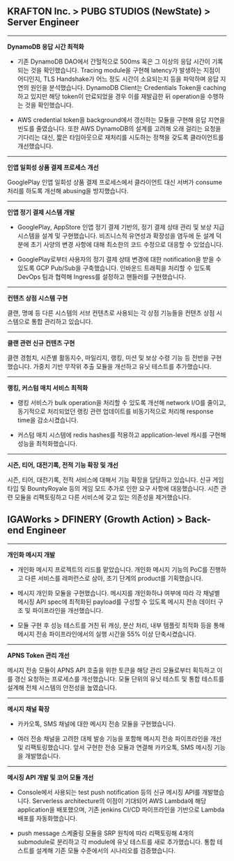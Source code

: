 ## KRAFTON Inc. > PUBG STUDIOS (NewState) > Server Engineer

---

**DynamoDB 응답 시간 최적화**

- 기존 DynamoDB DAO에서 간헐적으로 500ms 혹은 그 이상의 응답 시간이 기록되는 것을 확인했습니다. Tracing module을 구현해 latency가 발생하는 지점이 어디인지, TLS Handshake가 어느 정도 시간이 소요되는지 등을 파악하며 응답 지연의 원인을 분석했습니다. DynamoDB Client는 Credentials Token을 caching하고 있지만 해당 token이 만료되었을 경우 이를 재발급한 뒤 operation을 수행하는 것을 확인했습니다.

- AWS credential token을 background에서 갱신하는 모듈을 구현해 응답 지연을 빈도를 줄였습니다. 또한 AWS DynamoDB의 설계를 고려해 오래 걸리는 요청을 기다리는 대신, 짧은 타임아웃으로 재처리를 시도하는 정책을 갖도록 클라이언트를 개선했습니다.

---

**인앱 일회성 상품 결제 프로세스 개선**

GooglePlay 인앱 일회성 상품 결제 프로세스에서 클라이언트 대신 서버가 consume 처리를 하도록 개선해 abusing을 방지했습니다.

---

**인앱 정기 결제 시스템 개발**

- GooglePlay, AppStore 인앱 정기 결제 기반의, 정기 결제 상태 관리 및 보상 지급 시스템을 설계 및 구현했습니다. 비즈니스적 유연성과 확장성을 염두에 둔 설계 덕분에 초기 사양의 변경 사항에 대해 최소한의 코드 수정으로 대응할 수 있었습니다.

- GooglePlay로부터 사용자의 정기 결제 상태 변경에 대한 notification을 받을 수 있도록 GCP Pub/Sub을 구축했습니다. 인바운드 트래픽을 처리할 수 있도록 DevOps 팀과 협력해 Ingress를 설정하고 핸들러를 구현했습니다.

---

**컨텐츠 상점 시스템 구현**

클랜, 명예 등 다른 시스템의 서브 컨텐츠로 사용되는 각 상점 기능들을 컨텐츠 상점 시스템으로 통합 관리하고 있습니다.

---

**클랜 관련 신규 컨텐츠 구현**

클랜 경험치, 시즌별 활동지수, 마일리지, 랭킹, 미션 및 보상 수령 기능 등 전반을 구현했습니다. 가중치 기반 무작위 추출 모듈을 개선하고 유닛 테스트를 추가했습니다.

---

**랭킹, 커스텀 매치 서비스 최적화**

- 랭킹 서비스가 bulk operation을 처리할 수 있도록 개선해 network I/O를 줄이고, 동기적으로 처리되었던 랭킹 관련 업데이트를 비동기적으로 처리해 response time을 감소시켰습니다.

- 커스텀 매치 시스템에 redis hashes를 적용하고 application-level 캐시를 구현해 성능을 최적화했습니다.

---

**시즌, 티어, 대전기록, 전적 기능 확장 및 개선**

시즌, 티어, 대전기록, 전적 서비스에 대해서 기능 확장을 담당하고 있습니다. 신규 게임 타입 및 BountyRoyale 등의 게임 모드 추가로 인한 요구 사항에 대응했습니다. 시즌 관련 모듈을 리팩토링하고 다른 서비스에 갖고 있는 의존성을 제거했습니다.

## IGAWorks > DFINERY (Growth Action) > Back-end Engineer

---

**개인화 메시지 개발**

- 개인화 메시지 프로젝트의 리드를 맡았습니다. 개인화 메시지 기능의 PoC를 진행하고 다른 서비스를 레퍼런스로 삼아, 초기 단계의 product를 기획했습니다.

- 메시지 개인화 모듈을 구현했습니다. 메시지를 개인화하냐 여부에 따라 각 채널별 메시징 API spec에 최적화된 payload를 구성할 수 있도록 메시지 전송 데이터 구조 및 파이프라인을 개선했습니다.

- 모듈 구현 후 성능 테스트를 거친 뒤 캐싱, 분산 처리, 내부 템플릿 최적화 등을 통해 메시지 전송 파이프라인에서의 실행 시간을 55% 이상 단축시켰습니다.

<!--
개인화 메시지 기능을 개발한 후 성능 테스트를 했을 때, 개인화된 푸시 메시지를 보내는 데에 걸리는 시간이 기존(개인화되지 않은 푸시 메시지)에 비해 2배 이상 늘어났습니다.

개인화를 위한 사용자 정보 접근, 파라미터 셋 구성, 프로퍼티 치환 등 각 파이프라인에 로그를 심고 확인해본 결과 사용자 정보를 파라미터로 사용해 메시지 프로퍼티를 치환하는 데에 걸리는 오버헤드도 분명 있지만, 그 외의 전처리 작업 등에서 훨씬 더 큰 시간이 소요되고 있다는 것을 확인했습니다.

메시지 프로퍼티의 치환 자체는 다른 라이브러리의 기능을 사용하고 있었고, 이 워크로드를 최적화하기 어려웠습니다. 때문에 치환을 제외한 나머지 파이프라인에서의 최적화를 고민해야 했습니다.

우선, 메시지 프로퍼티를 치환하기 위해서는 전처리된 템플릿 인스턴스가 필요했는데 이들을 인메모리 캐싱 후 재사용하는 전략을 사용했습니다. 본래 해당 라이브러리에서는 개인화마다 개별 템플릿 인스턴스 생성 후 이를 사용하기를 권장했고 그렇게 모듈을 설계했습니다. 하지만 소스 코드 분석 이후 여러 thread에서 동시에 해당 인스턴스에 접근하지 않는다면 문제가 되지 않는다는 판단을 내렸고 이를 지키며 로직을 구성했습니다.

또한 메시지 포맷을 분석해 사용자의 정보와 특정 표현식이 치환 함수에 입력되더라도 특정 프로퍼티가 바뀌지 않을 경우, 혹은 바뀔 값을 미리 알 수 있는 경우를 찾는 전처리 모듈을 개발해 이러한 케이스들을 스킵하도록 했습니다.

마지막으로 DB를 조회해 사용자 정보를 얻는 과정을 분산처리하고 사용자 정보 중 전체 메시지 포맷에서 사용되지 않는 정보들을 미리 제거해, 다루는 데이터의 양을 줄였습니다.

이러한 최적화를 적용하기 전, 전송 모듈 성능 테스트 환경에서 메시지 당 1건의 개인화가 필요한 푸시 메시지 100만 건을 처리하는 데에 걸리는 시간이 5분 이상이었는데 최적화 후 실행 시간을 2분 중반, 약 55% 수준으로 감소시켰습니다. 이는 개인화를 적용하지 않는 것과 비교했을 때 비슷한 수준의 실행 시간이었습니다.
-->

---

**APNS Token 관리 개선**

메시지 전송 모듈이 APNS API 호출을 위한 토큰을 해당 관리 모듈로부터 획득하고 이를 갱신 요청하는 프로세스를 개선했습니다. 모듈 단위의 유닛 테스트 및 통합 테스트를 설계해 전체 시스템의 안전성을 높였습니다.

---

**메시지 채널 확장**

- 카카오톡, SMS 채널에 대한 메시지 전송 모듈을 구현했습니다.

- 여러 전송 채널을 고려한 대체 발송 기능을 포함해 메시지 전송 파이프라인을 개선 및 리팩토링했습니다. 앞서 구현한 전송 모듈과 연결해 카카오톡, SMS 메시징 기능을 개발했습니다.

---

**메시징 API 개발 및 코어 모듈 개선**

- Console에서 사용되는 test push notification 등의 신규 메시징 API를 개발했습니다. Serverless architecture의 이점이 기대되어 AWS Lambda에 해당 application을 배포했으며, 기존 jenkins CI/CD 파이프라인을 기반으로 Lambda 배포를 자동화했습니다.

- push message 스케줄링 모듈을 SRP 원칙에 따라 리팩토링해 4개의 submodule로 분리하고 각 module에 유닛 테스트를 새로 추가했습니다. 통합 테스트를 설계해 기존 모듈 수준에서의 시나리오를 검증했습니다.